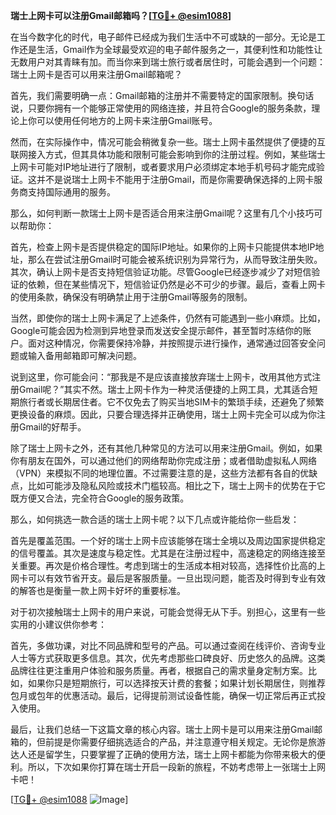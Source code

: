 **瑞士上网卡可以注册Gmail邮箱吗？[[TG💪+ @esim1088](https://t.me/s/esim1088)]**

在当今数字化的时代，电子邮件已经成为我们生活中不可或缺的一部分。无论是工作还是生活，Gmail作为全球最受欢迎的电子邮件服务之一，其便利性和功能性让无数用户对其青睐有加。而当你来到瑞士旅行或者居住时，可能会遇到一个问题：瑞士上网卡是否可以用来注册Gmail邮箱呢？

首先，我们需要明确一点：Gmail邮箱的注册并不需要特定的国家限制。换句话说，只要你拥有一个能够正常使用的网络连接，并且符合Google的服务条款，理论上你可以使用任何地方的上网卡来注册Gmail账号。

然而，在实际操作中，情况可能会稍微复杂一些。瑞士上网卡虽然提供了便捷的互联网接入方式，但其具体功能和限制可能会影响到你的注册过程。例如，某些瑞士上网卡可能对IP地址进行了限制，或者要求用户必须绑定本地手机号码才能完成验证。这并不是说瑞士上网卡不能用于注册Gmail，而是你需要确保选择的上网卡服务商支持国际通用的服务。

那么，如何判断一款瑞士上网卡是否适合用来注册Gmail呢？这里有几个小技巧可以帮助你：

首先，检查上网卡是否提供稳定的国际IP地址。如果你的上网卡只能提供本地IP地址，那么在尝试注册Gmail时可能会被系统识别为异常行为，从而导致注册失败。其次，确认上网卡是否支持短信验证功能。尽管Google已经逐步减少了对短信验证的依赖，但在某些情况下，短信验证仍然是必不可少的步骤。最后，查看上网卡的使用条款，确保没有明确禁止用于注册Gmail等服务的限制。

当然，即使你的瑞士上网卡满足了上述条件，仍然有可能遇到一些小麻烦。比如，Google可能会因为检测到异地登录而发送安全提示邮件，甚至暂时冻结你的账户。面对这种情况，你需要保持冷静，并按照提示进行操作，通常通过回答安全问题或输入备用邮箱即可解决问题。

说到这里，你可能会问：“那我是不是应该直接放弃瑞士上网卡，改用其他方式注册Gmail呢？”其实不然。瑞士上网卡作为一种灵活便捷的上网工具，尤其适合短期旅行者或长期居住者。它不仅免去了购买当地SIM卡的繁琐手续，还避免了频繁更换设备的麻烦。因此，只要合理选择并正确使用，瑞士上网卡完全可以成为你注册Gmail的好帮手。

除了瑞士上网卡之外，还有其他几种常见的方法可以用来注册Gmail。例如，如果你有朋友在国外，可以通过他们的网络帮助你完成注册；或者借助虚拟私人网络（VPN）来模拟不同的地理位置。不过需要注意的是，这些方法都有各自的优缺点，比如可能涉及隐私风险或技术门槛较高。相比之下，瑞士上网卡的优势在于它既方便又合法，完全符合Google的服务政策。

那么，如何挑选一款合适的瑞士上网卡呢？以下几点或许能给你一些启发：

首先是覆盖范围。一个好的瑞士上网卡应该能够在瑞士全境以及周边国家提供稳定的信号覆盖。其次是速度与稳定性。尤其是在注册过程中，高速稳定的网络连接至关重要。再次是价格合理性。考虑到瑞士的生活成本相对较高，选择性价比高的上网卡可以有效节省开支。最后是客服质量。一旦出现问题，能否及时得到专业有效的解答也是衡量一款上网卡好坏的重要标准。

对于初次接触瑞士上网卡的用户来说，可能会觉得无从下手。别担心，这里有一些实用的小建议供你参考：

首先，多做功课，对比不同品牌和型号的产品。可以通过查阅在线评价、咨询专业人士等方式获取更多信息。其次，优先考虑那些口碑良好、历史悠久的品牌。这类品牌往往更注重用户体验和服务质量。再者，根据自己的需求量身定制方案。比如，如果你只是短期旅行，可以选择按天计费的套餐；如果计划长期居住，则推荐包月或包年的优惠活动。最后，记得提前测试设备性能，确保一切正常后再正式投入使用。

最后，让我们总结一下这篇文章的核心内容。瑞士上网卡是可以用来注册Gmail邮箱的，但前提是你需要仔细挑选适合的产品，并注意遵守相关规定。无论你是旅游达人还是留学生，只要掌握了正确的使用方法，瑞士上网卡都能为你带来极大的便利。所以，下次如果你打算在瑞士开启一段新的旅程，不妨考虑带上一张瑞士上网卡吧！

[[TG💪+ @esim1088](https://t.me/s/esim1088) ![Image](https://i.postimg.cc/4NQfJmqS/Snipaste-2025-05-13-00-14-12.png)]